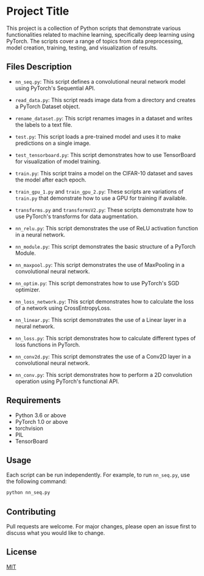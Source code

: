 # Project Title

This project is a collection of Python scripts that demonstrate various functionalities related to machine learning, specifically deep learning using PyTorch. The scripts cover a range of topics from data preprocessing, model creation, training, testing, and visualization of results.

## Files Description

- `nn_seq.py`: This script defines a convolutional neural network model using PyTorch's Sequential API.

- `read_data.py`: This script reads image data from a directory and creates a PyTorch Dataset object.

- `rename_dataset.py`: This script renames images in a dataset and writes the labels to a text file.

- `test.py`: This script loads a pre-trained model and uses it to make predictions on a single image.

- `test_tensorboard.py`: This script demonstrates how to use TensorBoard for visualization of model training.

- `train.py`: This script trains a model on the CIFAR-10 dataset and saves the model after each epoch.

- `train_gpu_1.py` and `train_gpu_2.py`: These scripts are variations of `train.py` that demonstrate how to use a GPU for training if available.

- `transforms.py` and `transformsV2.py`: These scripts demonstrate how to use PyTorch's transforms for data augmentation.

- `nn_relu.py`: This script demonstrates the use of ReLU activation function in a neural network.

- `nn_module.py`: This script demonstrates the basic structure of a PyTorch Module.

- `nn_maxpool.py`: This script demonstrates the use of MaxPooling in a convolutional neural network.

- `nn_optim.py`: This script demonstrates how to use PyTorch's SGD optimizer.

- `nn_loss_network.py`: This script demonstrates how to calculate the loss of a network using CrossEntropyLoss.

- `nn_linear.py`: This script demonstrates the use of a Linear layer in a neural network.

- `nn_loss.py`: This script demonstrates how to calculate different types of loss functions in PyTorch.

- `nn_conv2d.py`: This script demonstrates the use of a Conv2D layer in a convolutional neural network.

- `nn_conv.py`: This script demonstrates how to perform a 2D convolution operation using PyTorch's functional API.

## Requirements

- Python 3.6 or above
- PyTorch 1.0 or above
- torchvision
- PIL
- TensorBoard

## Usage

Each script can be run independently. For example, to run `nn_seq.py`, use the following command:

```bash
python nn_seq.py
```

## Contributing

Pull requests are welcome. For major changes, please open an issue first to discuss what you would like to change.

## License

[MIT](https://choosealicense.com/licenses/mit/)